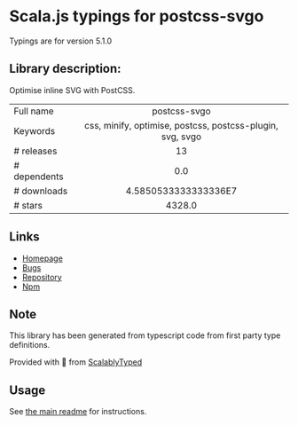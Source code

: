 
# Scala.js typings for postcss-svgo

Typings are for version 5.1.0

## Library description:
Optimise inline SVG with PostCSS.

|                    |                 |
| ------------------ | :-------------: |
| Full name          | postcss-svgo |
| Keywords           | css, minify, optimise, postcss, postcss-plugin, svg, svgo |
| # releases         | 13 |
| # dependents       | 0.0 |
| # downloads        | 4.5850533333333336E7 |
| # stars            | 4328.0 |

## Links
- [Homepage](https://github.com/cssnano/cssnano)
- [Bugs](https://github.com/cssnano/cssnano/issues)
- [Repository](https://github.com/cssnano/cssnano)
- [Npm](https://www.npmjs.com/package/postcss-svgo)
    


## Note
This library has been generated from typescript code from first party type definitions.

Provided with :purple_heart: from [ScalablyTyped](https://github.com/oyvindberg/ScalablyTyped)

## Usage
See [the main readme](../../readme.md) for instructions.


